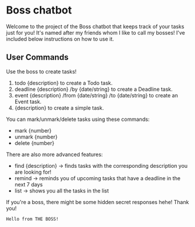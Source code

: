 # Boss chatbot

Welcome to the project of the Boss chatbot that keeps track of your tasks just for you!
It's named after my friends whom I like to call my bosses! I've included below instructions on how to use it.

## User Commands

Use the boss to create tasks!
1. todo {description} to create a Todo task.
2. deadline {description} /by {date/string} to create a Deadline task.
3. event {description} /from {date/string} /to {date/string} to create an Event task.
4. {description} to create a simple task.

You can mark/unmark/delete tasks using these commands:
- mark {number}
- unmark {number}
- delete {number}

There are also more advanced features:
- find {description} -> finds tasks with the corresponding description you are looking for!
- remind -> reminds you of upcoming tasks that have a deadline in the next 7 days
- list -> shows you all the tasks in the list

If you're a boss, there might be some hidden secret responses hehe! Thank you!

   ```
   Hello from THE BOSS!
   ```
